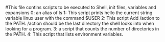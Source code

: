 #This file contins scripts to be executed to Shell, init files, variables and expansions
0: an alias of ls
1: This script prints hello the current string variable linux user with the command $USER
2: This script Add /action to the PATH. /action should be the last directory the shell looks into when looking for a program.
3: a script that counts the number of directories in the PATH.
4: This script that lists environment variables.
